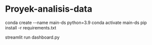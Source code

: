 # Proyek-analisis-data

conda create --name main-ds python=3.9
conda activate main-ds
pip install -r requirements.txt

streamlit run dashboard.py
